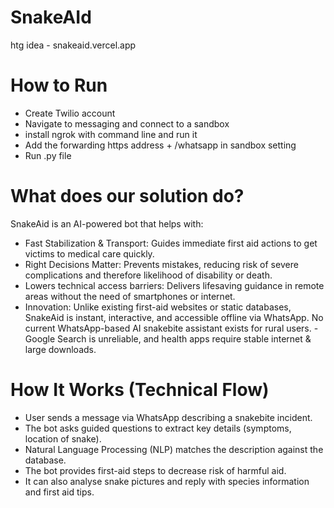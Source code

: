 # SnakeAId
htg idea - snakeaid.vercel.app

# How to Run
- Create Twilio account
- Navigate to messaging and connect to a sandbox
- install ngrok with command line and run it
- Add the forwarding https address + /whatsapp in sandbox setting
- Run .py file

# What does our solution do?
SnakeAid is an AI-powered bot that helps with:

- Fast Stabilization & Transport: Guides immediate first aid actions to get victims to medical care quickly.
- Right Decisions Matter: Prevents mistakes, reducing risk of severe complications and therefore likelihood of disability or death.
- Lowers technical access barriers: Delivers lifesaving guidance in remote areas without the need of smartphones or internet.
- Innovation: Unlike existing first-aid websites or static databases, SnakeAid is instant, interactive, and accessible offline via WhatsApp. No current WhatsApp-based AI snakebite assistant exists for rural users. - Google Search is unreliable, and health apps require stable internet & large downloads.

# How It Works (Technical Flow)
- User sends a message via WhatsApp describing a snakebite incident.
- The bot asks guided questions to extract key details (symptoms, location of snake).
- Natural Language Processing (NLP) matches the description against the database.
- The bot provides first-aid steps to decrease risk of harmful aid.
- It can also analyse snake pictures and reply with species information and first aid tips.

